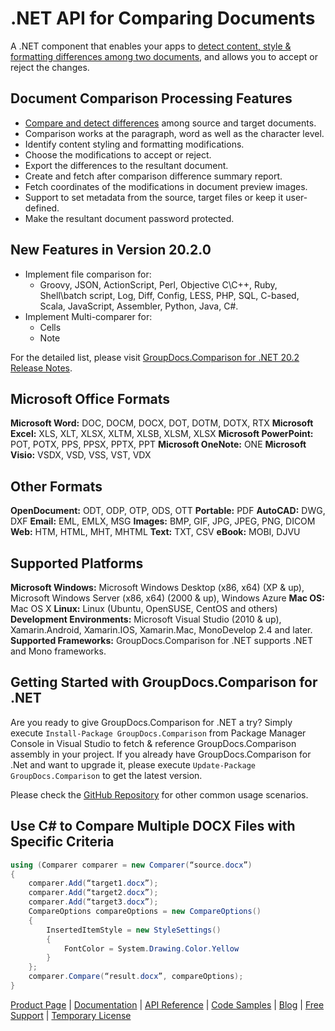 # .NET API for Comparing Documents

A .NET component that enables your apps to [detect content, style & formatting differences among two documents](https://products.groupdocs.com/comparison/net), and allows you to accept or reject the changes.

## Document Comparison Processing Features

- [Compare and detect differences](https://docs.groupdocs.com/display/comparisonnet/Comparison) among source and target documents.
- Comparison works at the paragraph, word as well as the character level.
- Identify content styling and formatting modifications.
- Choose the modifications to accept or reject.
- Export the differences to the resultant document.
- Create and fetch after comparison difference summary report.
- Fetch coordinates of the modifications in document preview images.
- Support to set metadata from the source, target files or keep it user-defined.
- Make the resultant document password protected.

## New Features in Version 20.2.0

- Implement file comparison for:
  - Groovy, JSON, ActionScript, Perl, Objective C\C++, Ruby, Shell\batch script, Log, Diff, Config, LESS, PHP, SQL, C-based, Scala, JavaScript, Assembler, Python, Java, C#.
- Implement Multi-comparer for:
  - Cells
  - Note

For the detailed list, please visit [GroupDocs.Comparison for .NET 20.2 Release Notes](https://docs.groupdocs.com/display/comparisonnet/GroupDocs.Comparison+for+.NET+20.2+Release+Notes).

## Microsoft Office Formats

**Microsoft Word:** DOC, DOCM, DOCX, DOT, DOTM, DOTX, RTX
**Microsoft Excel:** XLS, XLT, XLSX, XLTM, XLSB, XLSM, XLSX
**Microsoft PowerPoint:** POT, POTX, PPS, PPSX, PPTX, PPT
**Microsoft OneNote:** ONE
**Microsoft Visio:** VSDX, VSD, VSS, VST, VDX

## Other Formats

**OpenDocument:** ODT, ODP, OTP, ODS, OTT
**Portable:** PDF
**AutoCAD:** DWG, DXF
**Email:** EML, EMLX, MSG
**Images:** BMP, GIF, JPG, JPEG, PNG, DICOM
**Web:** HTM, HTML, MHT, MHTML
**Text:** TXT, CSV
**eBook:** MOBI, DJVU

## Supported Platforms

**Microsoft Windows:** Microsoft Windows Desktop (x86, x64) (XP & up), Microsoft Windows Server (x86, x64) (2000 & up), Windows Azure
**Mac OS:** Mac OS X
**Linux:** Linux (Ubuntu, OpenSUSE, CentOS and others)
**Development Environments:** Microsoft Visual Studio (2010 & up), Xamarin.Android, Xamarin.IOS, Xamarin.Mac, MonoDevelop 2.4 and later.
**Supported Frameworks:** GroupDocs.Comparison for .NET  supports .NET and Mono frameworks.

## Getting Started with GroupDocs.Comparison for .NET

Are you ready to give GroupDocs.Comparison for .NET a try? Simply execute `Install-Package GroupDocs.Comparison` from Package Manager Console in Visual Studio to fetch & reference GroupDocs.Comparison assembly in your project. If you already have GroupDocs.Comparison for .Net and want to upgrade it, please execute `Update-Package GroupDocs.Comparison` to get the latest version.

Please check the [GitHub Repository](https://docs.groupdocs.com/display/comparisonnet/home) for other common usage scenarios.

## Use C# to Compare Multiple DOCX Files with Specific Criteria

```csharp
using (Comparer comparer = new Comparer(“source.docx”)
{
    comparer.Add(“target1.docx”);
    comparer.Add(“target2.docx”);
    comparer.Add(“target3.docx”);
    CompareOptions compareOptions = new CompareOptions()
    {
        InsertedItemStyle = new StyleSettings()
        {
            FontColor = System.Drawing.Color.Yellow
        }
    };
    comparer.Compare(“result.docx”, compareOptions);
}
```

[Product Page](https://products.groupdocs.com/comparison/net) | [Documentation](https://docs.groupdocs.com/display/comparisonnet/home) | [API Reference](https://docs.groupdocs.com/display/comparisonnet/home) | [Code Samples](https://docs.groupdocs.com/display/comparisonnet/home) | [Blog](https://blog.groupdocs.com/category/comparison/) | [Free Support](https://blog.groupdocs.com/category/comparison/) | [Temporary License](https://purchase.groupdocs.com/temporary-license)
